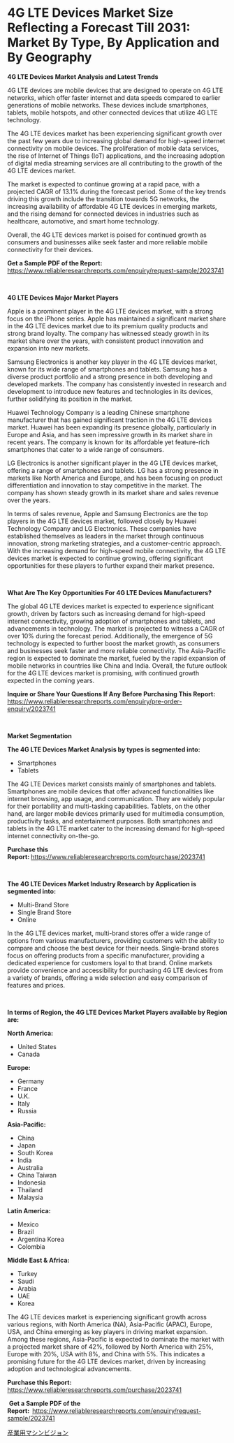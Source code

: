 <p><h1>4G LTE Devices Market Size Reflecting a Forecast Till 2031: Market By Type, By Application and By Geography</h1></p><p><strong>4G LTE Devices Market Analysis and Latest Trends</strong></p>
<p><p>4G LTE devices are mobile devices that are designed to operate on 4G LTE networks, which offer faster internet and data speeds compared to earlier generations of mobile networks. These devices include smartphones, tablets, mobile hotspots, and other connected devices that utilize 4G LTE technology.</p><p>The 4G LTE devices market has been experiencing significant growth over the past few years due to increasing global demand for high-speed internet connectivity on mobile devices. The proliferation of mobile data services, the rise of Internet of Things (IoT) applications, and the increasing adoption of digital media streaming services are all contributing to the growth of the 4G LTE devices market.</p><p>The market is expected to continue growing at a rapid pace, with a projected CAGR of 13.1% during the forecast period. Some of the key trends driving this growth include the transition towards 5G networks, the increasing availability of affordable 4G LTE devices in emerging markets, and the rising demand for connected devices in industries such as healthcare, automotive, and smart home technology.</p><p>Overall, the 4G LTE devices market is poised for continued growth as consumers and businesses alike seek faster and more reliable mobile connectivity for their devices.</p></p>
<p><strong>Get a Sample PDF of the Report:&nbsp;</strong> <a href="https://www.reliableresearchreports.com/enquiry/request-sample/2023741">https://www.reliableresearchreports.com/enquiry/request-sample/2023741</a></p>
<p>&nbsp;</p>
<p><strong>4G LTE Devices Major Market Players</strong></p>
<p><p>Apple is a prominent player in the 4G LTE devices market, with a strong focus on the iPhone series. Apple has maintained a significant market share in the 4G LTE devices market due to its premium quality products and strong brand loyalty. The company has witnessed steady growth in its market share over the years, with consistent product innovation and expansion into new markets.</p><p>Samsung Electronics is another key player in the 4G LTE devices market, known for its wide range of smartphones and tablets. Samsung has a diverse product portfolio and a strong presence in both developing and developed markets. The company has consistently invested in research and development to introduce new features and technologies in its devices, further solidifying its position in the market.</p><p>Huawei Technology Company is a leading Chinese smartphone manufacturer that has gained significant traction in the 4G LTE devices market. Huawei has been expanding its presence globally, particularly in Europe and Asia, and has seen impressive growth in its market share in recent years. The company is known for its affordable yet feature-rich smartphones that cater to a wide range of consumers.</p><p>LG Electronics is another significant player in the 4G LTE devices market, offering a range of smartphones and tablets. LG has a strong presence in markets like North America and Europe, and has been focusing on product differentiation and innovation to stay competitive in the market. The company has shown steady growth in its market share and sales revenue over the years.</p><p>In terms of sales revenue, Apple and Samsung Electronics are the top players in the 4G LTE devices market, followed closely by Huawei Technology Company and LG Electronics. These companies have established themselves as leaders in the market through continuous innovation, strong marketing strategies, and a customer-centric approach. With the increasing demand for high-speed mobile connectivity, the 4G LTE devices market is expected to continue growing, offering significant opportunities for these players to further expand their market presence.</p></p>
<p>&nbsp;</p>
<p><strong>What Are The Key Opportunities For 4G LTE Devices Manufacturers?</strong></p>
<p><p>The global 4G LTE devices market is expected to experience significant growth, driven by factors such as increasing demand for high-speed internet connectivity, growing adoption of smartphones and tablets, and advancements in technology. The market is projected to witness a CAGR of over 10% during the forecast period. Additionally, the emergence of 5G technology is expected to further boost the market growth, as consumers and businesses seek faster and more reliable connectivity. The Asia-Pacific region is expected to dominate the market, fueled by the rapid expansion of mobile networks in countries like China and India. Overall, the future outlook for the 4G LTE devices market is promising, with continued growth expected in the coming years.</p></p>
<p><strong>Inquire or Share Your Questions If Any Before Purchasing This Report:</strong> <a href="https://www.reliableresearchreports.com/enquiry/pre-order-enquiry/2023741">https://www.reliableresearchreports.com/enquiry/pre-order-enquiry/2023741</a></p>
<p>&nbsp;</p>
<p><strong>Market Segmentation</strong></p>
<p><strong>The 4G LTE Devices Market Analysis by types is segmented into:</strong></p>
<p><ul><li>Smartphones</li><li>Tablets</li></ul></p>
<p><p>The 4G LTE Devices market consists mainly of smartphones and tablets. Smartphones are mobile devices that offer advanced functionalities like internet browsing, app usage, and communication. They are widely popular for their portability and multi-tasking capabilities. Tablets, on the other hand, are larger mobile devices primarily used for multimedia consumption, productivity tasks, and entertainment purposes. Both smartphones and tablets in the 4G LTE market cater to the increasing demand for high-speed internet connectivity on-the-go.</p></p>
<p><strong>Purchase this Report:&nbsp;</strong><a href="https://www.reliableresearchreports.com/purchase/2023741">https://www.reliableresearchreports.com/purchase/2023741</a></p>
<p>&nbsp;</p>
<p><strong>The 4G LTE Devices Market Industry Research by Application is segmented into:</strong></p>
<p><ul><li>Multi-Brand Store</li><li>Single Brand Store</li><li>Online</li></ul></p>
<p><p>In the 4G LTE devices market, multi-brand stores offer a wide range of options from various manufacturers, providing customers with the ability to compare and choose the best device for their needs. Single-brand stores focus on offering products from a specific manufacturer, providing a dedicated experience for customers loyal to that brand. Online markets provide convenience and accessibility for purchasing 4G LTE devices from a variety of brands, offering a wide selection and easy comparison of features and prices.</p></p>
<p>&nbsp;</p>
<p><strong>In terms of Region, the 4G LTE Devices Market Players available by Region are:</strong></p>
<p>
    <p> <strong> North America: </strong>
        <ul>
            <li>United States</li>
            <li>Canada</li>
        </ul>
        </p> 
    <p> <strong> Europe: </strong>
        <ul>
            <li>Germany</li>
            <li>France</li>
            <li>U.K.</li>
            <li>Italy</li>
            <li>Russia</li>
        </ul>
        </p> 
    <p> <strong> Asia-Pacific: </strong>
        <ul>
            <li>China</li>
            <li>Japan</li>
            <li>South Korea</li>
            <li>India</li>
            <li>Australia</li>
            <li>China Taiwan</li>
            <li>Indonesia</li>
            <li>Thailand</li>
            <li>Malaysia</li>
        </ul>
        </p> 
    <p> <strong> Latin America: </strong>
        <ul>
            <li>Mexico</li>
            <li>Brazil</li>
            <li>Argentina Korea</li>
            <li>Colombia</li>
        </ul>
        </p> 
    <p> <strong> Middle East & Africa: </strong>
        <ul>
            <li>Turkey</li>
            <li>Saudi</li>
            <li>Arabia</li>
            <li>UAE</li>
            <li>Korea</li>
        </ul>
    </p>
    </p>
<p><p>The 4G LTE devices market is experiencing significant growth across various regions, with North America (NA), Asia-Pacific (APAC), Europe, USA, and China emerging as key players in driving market expansion. Among these regions, Asia-Pacific is expected to dominate the market with a projected market share of 42%, followed by North America with 25%, Europe with 20%, USA with 8%, and China with 5%. This indicates a promising future for the 4G LTE devices market, driven by increasing adoption and technological advancements.</p></p>
<p><strong>Purchase this Report: </strong><a href="https://www.reliableresearchreports.com/purchase/2023741">https://www.reliableresearchreports.com/purchase/2023741</a></p>
<p>&nbsp;<strong>Get a Sample PDF of the Report:&nbsp;&nbsp;</strong><a href="https://www.reliableresearchreports.com/enquiry/request-sample/2023741">https://www.reliableresearchreports.com/enquiry/request-sample/2023741</a></p>
<p><strong></strong></p>
<p><p><a href="https://github.com/oqxogxyvqe90775/Market-Research-Report-List-1/blob/main/901496211398.md">産業用マシンビジョン</a></p></p>